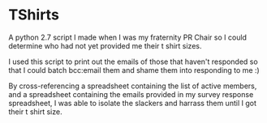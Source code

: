 # TShirts
A python 2.7 script I made when I was my fraternity PR Chair so I could determine who had not yet provided me their t shirt sizes.

I used this script to print out the emails of those that haven't responded so that I could batch bcc:email them and shame them into responding to me :)

By cross-referencing a spreadsheet containing the list of active members, and a spreadsheet containing the emails provided in my survey response spreadsheet, I was able to isolate the slackers and harrass them until I got their t shirt size.
